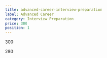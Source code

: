 ```yaml
---
title: advanced-career-interview-preparation
label: Advanced Career
category: Interview Preparation
price: 300
position: 1
---
```

300

280
